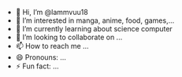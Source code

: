 - 👋 Hi, I’m @lammvuu18
- 👀 I’m interested in manga, anime, food, games,...
- 🌱 I’m currently learning about science computer
- 💞️ I’m looking to collaborate on ...
- 📫 How to reach me ...
- 😄 Pronouns: ...
- ⚡ Fun fact: ...

<!---
lammvuu18/lammvuu18 is a ✨ special ✨ repository because its `README.md` (this file) appears on your GitHub profile.
You can click the Preview link to take a look at your changes.
--->
